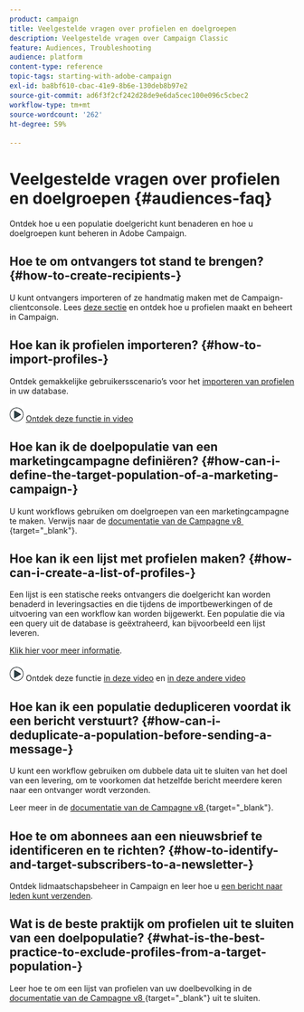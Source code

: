 ```yaml
---
product: campaign
title: Veelgestelde vragen over profielen en doelgroepen
description: Veelgestelde vragen over Campaign Classic
feature: Audiences, Troubleshooting
audience: platform
content-type: reference
topic-tags: starting-with-adobe-campaign
exl-id: ba8bf610-cbac-41e9-8b6e-130deb8b97e2
source-git-commit: ad6f3f2cf242d28de9e6da5cec100e096c5cbec2
workflow-type: tm+mt
source-wordcount: '262'
ht-degree: 59%

---
```


# Veelgestelde vragen over profielen en doelgroepen {#audiences-faq}



Ontdek hoe u een populatie doelgericht kunt benaderen en hoe u doelgroepen kunt beheren in Adobe Campaign.

## Hoe te om ontvangers tot stand te brengen? {#how-to-create-recipients-}

U kunt ontvangers importeren of ze handmatig maken met de Campaign-clientconsole. Lees [deze sectie](../../platform/using/about-profiles.md) en ontdek hoe u profielen maakt en beheert in Campaign.

## Hoe kan ik profielen importeren? {#how-to-import-profiles-}

Ontdek gemakkelijke gebruikersscenario’s voor het [importeren van profielen](../../platform/using/import-operations-samples.md) in uw database.

![](assets/do-not-localize/how-to-video.png) [Ontdek deze functie in video](https://experienceleague.adobe.com/docs/campaign-classic-learn/tutorials/profile-management/importing-profiles.html?lang=nl-NL)

## Hoe kan ik de doelpopulatie van een marketingcampagne definiëren? {#how-can-i-define-the-target-population-of-a-marketing-campaign-}

U kunt workflows gebruiken om doelgroepen van een marketingcampagne te maken. Verwijs naar de [&#x200B; documentatie van de Campagne v8 &#x200B;](https://experienceleague.adobe.com/docs/campaign/automation/campaign-orchestration/marketing-campaign-target#build-the-main-target-in-a-workflow.html){target="_blank"}.

## Hoe kan ik een lijst met profielen maken? {#how-can-i-create-a-list-of-profiles-}

Een lijst is een statische reeks ontvangers die doelgericht kan worden benaderd in leveringsacties en die tijdens de importbewerkingen of de uitvoering van een workflow kan worden bijgewerkt. Een populatie die via een query uit de database is geëxtraheerd, kan bijvoorbeeld een lijst leveren.

[Klik hier voor meer informatie](../../platform/using/creating-and-managing-lists.md#creating-a-profile-list-from-a-group).

![](assets/do-not-localize/how-to-video.png) Ontdek deze functie [in deze video](https://experienceleague.adobe.com/docs/campaign-classic-learn/tutorials/profile-management/creating-a-list-of-recipients-with-a-workflow.html?lang=nl-NL) en [in deze andere video](https://experienceleague.adobe.com/docs/campaign-classic-learn/tutorials/profile-management/creating-a-list-of-recipients.html?lang=nl-NL)

## Hoe kan ik een populatie dedupliceren voordat ik een bericht verstuurt? {#how-can-i-deduplicate-a-population-before-sending-a-message-}

U kunt een workflow gebruiken om dubbele data uit te sluiten van het doel van een levering, om te voorkomen dat hetzelfde bericht meerdere keren naar een ontvanger wordt verzonden.

Leer meer in de [&#x200B; documentatie van de Campagne v8 &#x200B;](https://experienceleague.adobe.com/docs/campaign/automation/workflows/wf-activities/targeting-activities/deduplication.html?lang=nl-NL){target="_blank"}.

## Hoe te om abonnees aan een nieuwsbrief te identificeren en te richten? {#how-to-identify-and-target-subscribers-to-a-newsletter-}

Ontdek lidmaatschapsbeheer in Campaign en leer hoe u [een bericht naar leden kunt verzenden](../../delivery/using/managing-subscriptions.md).

## Wat is de beste praktijk om profielen uit te sluiten van een doelpopulatie? {#what-is-the-best-practice-to-exclude-profiles-from-a-target-population-}

Leer hoe te om een lijst van profielen van uw doelbevolking in de [&#x200B; documentatie van de Campagne v8 &#x200B;](https://experienceleague.adobe.com/docs/campaign/automation/workflows/wf-activities/targeting-activities/read-list.html?lang=nl-NL){target="_blank"} uit te sluiten.
